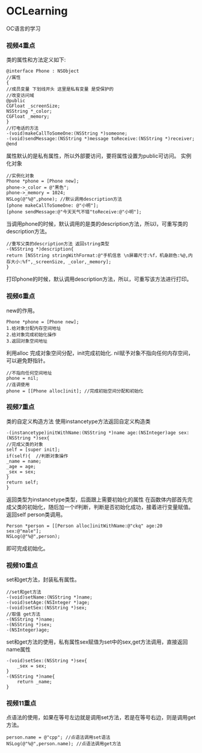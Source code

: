 # OCLearning
OC语言的学习
### 视频4重点
类的属性和方法定义如下:
```
@interface Phone : NSObject
//属性
{
//成员变量 下划线开头 这里是私有变量 是受保护的
//改变访问域
@public
CGFloat _screenSize;
NSString *_color;
CGFloat _memory;
}
//打电话的方法
-(void)makeCallToSomeOne:(NSString *)someone;
-(void)sendMessage:(NSString *)message toReceive:(NSString *)receiver;
@end
```
属性默认的是私有属性，所以外部要访问，要将属性设置为public可访问。
实例化对象
```
//实例化对象
Phone *phone = [Phone new];
phone->_color = @"黑色";
phone->_memory = 1024;
NSLog(@"%@",phone); //默认调用description方法
[phone makeCallToSomeOne: @"小明"];
[phone sendMessage:@"今天天气不错"toReceive:@"小明"];
```
当调用phone的时候，默认调用的是类的description方法，所以l，可重写类的description方法。
```
//重写父类的description方法 返回string类型
-(NSString *)description{
return [NSString stringWithFormat:@"手机信息 \n屏幕尺寸:%f，机身颜色:%@,内存大小:%f",_screenSize, _color,_memory];
}
```
打印phone的时候，默认调用description方法，所以，可重写该方法进行打印。
### 视频6重点
new的作用。
```
Phone *phone = [Phone new];
1.给对象分配内存空间地址
2.给对象完成初始化操作
3.返回对象空间地址
```
利用alloc 完成对象空间分配，init完成初始化.  nil赋予对象不指向任何内存空间，可以避免野指针。
```
//不指向任何空间地址
phone = nil;
//连调使用
phone = [[Phone alloc]init]; //完成初始空间分配和初始化
```
### 视频7重点
类的自定义构造方法 使用instancetype方法返回自定义构造类
```
-(instancetype)initWithName:(NSString *)name age:(NSInteger)age sex:(NSString *)sex{
//完成父类的对象
self = [super init];
if(self){  //判断对象操作
_name = name;
_age = age;
_sex = sex;
}
return self;
}
```
返回类型为instancetype类型，后面跟上需要初始化的属性
在函数体内部首先完成父类的初始化，随后加一个if判断，判断是否初始化成功，接着进行变量赋值。返回self
person类调用。
```
Person *person = [[Person alloc]initWithName:@"ckq" age:20 sex:@"male"];
NSLog(@"%@",person);
```
即可完成初始化。
### 视频10重点
set和get方法，封装私有属性。
```
//set和get方法
-(void)setName:(NSString *)name;
-(void)setAge:(NSInteger *)age;
-(void)setSex:(NSString *)sex;
//取值 get方法
-(NSString *)name;
-(NSString *)sex;
-(NSInteger)age;
```
set和get方法的使用，私有属性sex赋值为set中的sex,get方法调用，直接返回name属性
```
-(void)setSex:(NSString *)sex{
    _sex = sex;
}
-(NSString *)name{
    return _name;
}
```
### 视频11重点
点语法的使用，如果在等号左边就是调用set方法，若是在等号右边，则是调用get方法。
```
person.name = @"cpp"; //点语法调用set语法
NSLog(@"%@",person.name); //点语法调用get方法
```
